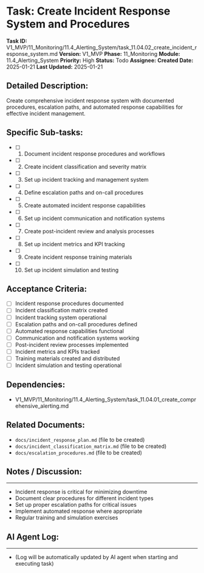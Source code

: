 # Task: Create Incident Response System and Procedures

**Task ID:** V1_MVP/11_Monitoring/11.4_Alerting_System/task_11.04.02_create_incident_response_system.md
**Version:** V1_MVP
**Phase:** 11_Monitoring
**Module:** 11.4_Alerting_System
**Priority:** High
**Status:** Todo
**Assignee:**
**Created Date:** 2025-01-21
**Last Updated:** 2025-01-21

## Detailed Description:
Create comprehensive incident response system with documented procedures, escalation paths, and automated response capabilities for effective incident management.

## Specific Sub-tasks:
- [ ] 1. Document incident response procedures and workflows
- [ ] 2. Create incident classification and severity matrix
- [ ] 3. Set up incident tracking and management system
- [ ] 4. Define escalation paths and on-call procedures
- [ ] 5. Create automated incident response capabilities
- [ ] 6. Set up incident communication and notification systems
- [ ] 7. Create post-incident review and analysis processes
- [ ] 8. Set up incident metrics and KPI tracking
- [ ] 9. Create incident response training materials
- [ ] 10. Set up incident simulation and testing

## Acceptance Criteria:
- [ ] Incident response procedures documented
- [ ] Incident classification matrix created
- [ ] Incident tracking system operational
- [ ] Escalation paths and on-call procedures defined
- [ ] Automated response capabilities functional
- [ ] Communication and notification systems working
- [ ] Post-incident review processes implemented
- [ ] Incident metrics and KPIs tracked
- [ ] Training materials created and distributed
- [ ] Incident simulation and testing operational

## Dependencies:
- V1_MVP/11_Monitoring/11.4_Alerting_System/task_11.04.01_create_comprehensive_alerting.md

## Related Documents:
- `docs/incident_response_plan.md` (file to be created)
- `docs/incident_classification_matrix.md` (file to be created)
- `docs/escalation_procedures.md` (file to be created)

## Notes / Discussion:
---
* Incident response is critical for minimizing downtime
* Document clear procedures for different incident types
* Set up proper escalation paths for critical issues
* Implement automated response where appropriate
* Regular training and simulation exercises

## AI Agent Log:
---
* (Log will be automatically updated by AI agent when starting and executing task)
